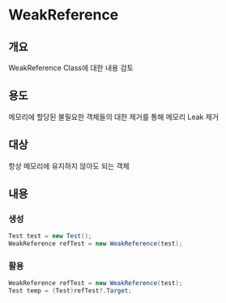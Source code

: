 # WeakReference

## 개요

WeakReference Class에 대한 내용 검토

## 용도

메모리에 할당된 불필요한 객체들의 대한
제거를 통해 메모리 Leak 제거

## 대상

항상 메모리에 유지하지 않아도 되는 객체

## 내용

### 생성

```C#
Test test = new Test();
WeakReference refTest = new WeakReference(test);
```

### 활용

```C#
WeakReference refTest = new WeakReference(test);
Test temp = (Test)refTest?.Target;
```
